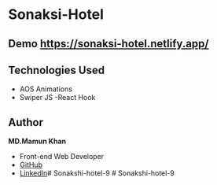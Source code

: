 # Sonaksi-Hotel

## Demo https://sonaksi-hotel.netlify.app/

## Technologies Used
- AOS Animations
- Swiper JS 
-React Hook

## Author
**MD.Mamun Khan**
- Front-end Web Developer
- [GitHub](https://github.com/MamunKhan2002)
- [LinkedIn](https://www.linkedin.com/in/mamun-khan-90563a294/)#   S o n a k s h i - h o t e l - 9  
 #   S o n a k s h i - h o t e l - 9  
 